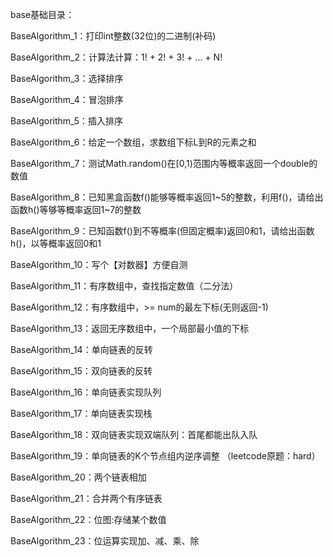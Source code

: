 base基础目录：

BaseAlgorithm_1：打印int整数(32位)的二进制(补码)

BaseAlgorithm_2：计算法计算：1! + 2! + 3! + ... + N!

BaseAlgorithm_3：选择排序

BaseAlgorithm_4：冒泡排序

BaseAlgorithm_5：插入排序

BaseAlgorithm_6：给定一个数组，求数组下标L到R的元素之和

BaseAlgorithm_7：测试Math.random()在[0,1)范围内等概率返回一个double的数值

BaseAlgorithm_8：已知黑盒函数f()能够等概率返回1~5的整数，利用f()，请给出函数h()等够等概率返回1~7的整数

BaseAlgorithm_9：已知函数f()到不等概率(但固定概率)返回0和1，请给出函数h()，以等概率返回0和1

BaseAlgorithm_10：写个【对数器】方便自测

BaseAlgorithm_11：有序数组中，查找指定数值（二分法）

BaseAlgorithm_12：有序数组中，>= num的最左下标(无则返回-1)

BaseAlgorithm_13：返回无序数组中，一个局部最小值的下标

BaseAlgorithm_14：单向链表的反转

BaseAlgorithm_15：双向链表的反转

BaseAlgorithm_16：单向链表实现队列

BaseAlgorithm_17：单向链表实现栈

BaseAlgorithm_18：双向链表实现双端队列：首尾都能出队入队

BaseAlgorithm_19：单向链表的K个节点组内逆序调整 （leetcode原题：hard）

BaseAlgorithm_20：两个链表相加

BaseAlgorithm_21：合并两个有序链表

BaseAlgorithm_22：位图:存储某个数值

BaseAlgorithm_23：位运算实现加、减、乘、除










